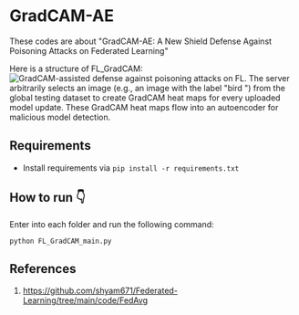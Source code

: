 # GradCAM-AE
These codes are about "GradCAM-AE: A New Shield Defense Against Poisoning Attacks on Federated Learning"

Here is a structure of FL_GradCAM:
![GradCAM-assisted defense against poisoning attacks on FL. The server arbitrarily selects an image (e.g., an image with the label \"bird \") from the global testing dataset to create GradCAM heat maps for every uploaded model update. These GradCAM heat maps flow into an autoencoder for malicious
model detection.](/readme_pics/FL_GradCAM.png)


## Requirements
- Install requirements via  `pip install -r requirements.txt`


## How to run :point_down:
Enter into each folder and run the following command:
```
python FL_GradCAM_main.py 
```

## References
1. https://github.com/shyam671/Federated-Learning/tree/main/code/FedAvg



